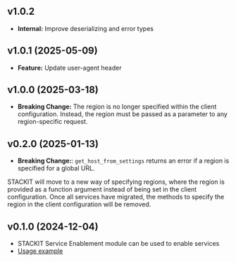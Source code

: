 ## v1.0.2
- **Internal:** Improve deserializing and error types

## v1.0.1 (2025-05-09)
- **Feature:** Update user-agent header

## v1.0.0 (2025-03-18)
- **Breaking Change:** The region is no longer specified within the client configuration. Instead, the region must be passed as a parameter to any region-specific request.

## v0.2.0 (2025-01-13)
- **Breaking Change:**: `get_host_from_settings` returns an error if a region is specified for a global URL.

STACKIT will move to a new way of specifying regions, where the region is provided as a function argument instead of being set in the client configuration. Once all services have migrated, the methods to specify the region in the client configuration will be removed.

## v0.1.0 (2024-12-04)
- STACKIT Service Enablement module can be used to enable services
- [Usage example](https://github.com/stackitcloud/stackit-sdk-python/tree/main/examples/serviceenablement)
